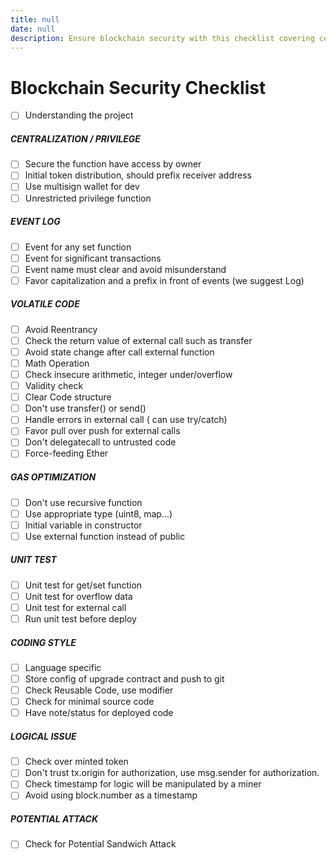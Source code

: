 ```yaml
---
title: null
date: null
description: Ensure blockchain security with this checklist covering centralization, event logging, code safety, gas optimization, unit testing, coding style, logical issues, and potential attacks for safer smart contract development.
---
```


# Blockchain Security Checklist
- [ ] Understanding the project

##### CENTRALIZATION / PRIVILEGE
- [ ] Secure the function have access by owner
- [ ] Initial token distribution, should prefix receiver address
- [ ] Use multisign wallet for dev
- [ ] Unrestricted privilege function

##### EVENT LOG
- [ ] Event for any set function
- [ ] Event for significant transactions
- [ ] Event name must clear and avoid misunderstand
- [ ] Favor capitalization and a prefix in front of events (we suggest Log)

##### VOLATILE CODE
- [ ] Avoid Reentrancy
- [ ] Check the return value of external call such as transfer
- [ ] Avoid state change after call external function
- [ ] Math Operation
- [ ] Check insecure arithmetic, integer under/overflow
- [ ] Validity check
- [ ] Clear Code structure
- [ ] Don't use transfer() or send()
- [ ] Handle errors in external call ( can use try/catch)
- [ ] Favor pull over push for external calls
- [ ] Don't delegatecall to untrusted code
- [ ] Force-feeding Ether

##### GAS OPTIMIZATION
- [ ] Don't use recursive function
- [ ] Use appropriate type (uint8, map...)
- [ ] Initial variable in constructor
- [ ] Use external function instead of public

##### UNIT TEST
- [ ] Unit test for get/set function
- [ ] Unit test for overflow data
- [ ] Unit test for external call
- [ ] Run unit test before deploy

##### CODING STYLE
- [ ] Language specific
- [ ] Store config of upgrade contract and push to git
- [ ] Check Reusable Code, use modifier
- [ ] Check for minimal source code
- [ ] Have note/status for deployed code

##### LOGICAL ISSUE
- [ ] Check over minted token
- [ ] Don't trust tx.origin for authorization, use msg.sender for authorization.
- [ ] Check timestamp for logic will be manipulated by a miner
- [ ] Avoid using block.number as a timestamp

##### POTENTIAL ATTACK
- [ ] Check for Potential Sandwich Attack

